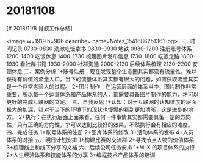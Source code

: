 # 20181108

[# 2018/11/8 肖威工作总结]

<image w=1919 h=906 describe= name=Notes_1541686251361.jpg>
一、时间记录
0730-0830 洗漱吃饭拿书
0830-0930 地铁
0930-1200 注册账号体系
1200-1400 吃饭休息
1400-1730 梳理图片发布信息
1730-1800 吃饭走路
1800-1930 看社群书籍
1930-2000 社群沟通
2000-2130 后续体系梳理
2130-2200 安顿休息
二、案例分析
1+账号注册：现在发现整个生态圈其实都没有流量性，难以获得有价值的流量入口，当下的流量体系其实都有很大的问题，如何获取流量其实是一个非常考验人的过程。
2+图片制作：在运营层面的体系当中，图片制作非常重要，所以每一个运营体系和产品体系的人，都需要具备图片制作的能力，才可以更好的完成互联网的立足。
三、自我反思
1+认知：对于互联网的认知维度的层面极大的加深，针对于当下的环境下的现状也慢慢的看到更加清晰，这是进步的地方。
2+执行：在执行层面上面来看，任何一件事情其实都需要具备一定的方向性，只有正确的方向性，才可以达到比较好的效果，不然执行会有相应的难度。
四、完成任务
1+账号体系的注册
2+图片体系的修改
3+活动体系的发布
4+人员体系的对接
五、明日计划安排
1+构建比赛的交流群
2+寻找节点人物的价值体系
3+梳理线上和线下分享的文档
六、后续公司任务安排
1+MiiX 的项目体系的执行
2+人生经验体系和技能体系的分享
3+编程技术产品体系的培训
